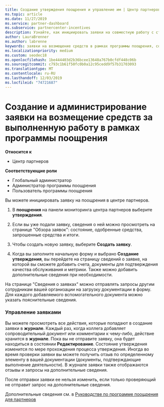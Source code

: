 ```yaml
---
title: Создание утверждения поощрения и управление им | Центр партнеров
ms.topic: article
ms.date: 11/27/2019
ms.service: partner-dashboard
ms.subservice: partnercenter-incentives
description: Узнайте, как инициировать заявки на совместную работу с стимулами от центра партнеров. Все действия, выполняемые в процессе создания вашей заявки, отображаются в разделе "Журнал".
author: LauraBrenner
ms.author: labrenne
keywords: заявки на возмещение средств в рамках программы поощрения, совместные заявки, совместные фонды
ms.localizationpriority: medium
ms.custom: seodec18
ms.openlocfilehash: 1be444403d2b36bcee13648a767b0cfdf448c06b
ms.sourcegitcommit: c793c1b61f50fc0b0a12c95cedd9f57b31703093
ms.translationtype: MT
ms.contentlocale: ru-RU
ms.lasthandoff: 12/03/2019
ms.locfileid: "74721687"
---
```

# <a name="create-and-manage-an-incentives-claim"></a>Создание и администрирование заявки на возмещение средств за выполненную работу в рамках программы поощрения

**Относится к**
- Центр партнеров

**Соответствующие роли**

- Глобальный администратор
- Администратор программы поощрения
- Пользователь программы поощрения

Вы можете инициировать заявку на поощрения в центре партнеров. 

1. В **поощрения** на панели мониторинга центра партнеров выберите **утверждения**.

2.  Если вы уже подали заявку, сведения о ней можно просмотреть на странице "Обзора заявок": состояние, одобренные средства, запрошенные средства и итоги.

3.  Чтобы создать новую заявку, выберите **Создать заявку**.

4.  Когда вы заполните начальную форму и выбрано **Создание утверждения**, вы перейдете на страницу сведений о заявке, на которой вы сможете добавить счета, документы для подтверждения качества обслуживания и метрики. Также можно добавить дополнительные сведения при необходимости.

На странице "Сведения о заявках" можно отправлять запросы другим сотрудникам вашей организации на загрузку документации в форму. Для каждого добавляемого вспомогательного документа можно указать пояснительные сведения. 

### <a name="manage-your-claims"></a>Управление заявками

Вы можете просмотреть все действия, которые попадают в создание заявки в **журнале**. Каждый раз, когда коллега добавляет сопроводительный документ или комментарии к чему-либо, действие хранится в **журнале**. Пока вы не отправите заявку, она будет находиться в состоянии **Редактирование**. Состояние утверждения изменится по мере прохождения процесса утверждения. Иногда во время проверки заявки вы можете получить отзыв по определенному элементу в вашей документации (документы, подтверждающие выполнение деятельности). В журнале заявки также отображаются отзывы и запросы на дополнительные сведения. 

После отправки заявки ее нельзя изменить, если только проверяющий не отправит запрос на дополнительные сведения.

Дополнительные сведения см. в [Руководстве по программе поощрения для партнеров](https://assets.microsoft.com/coop-guidebook.pdf)
